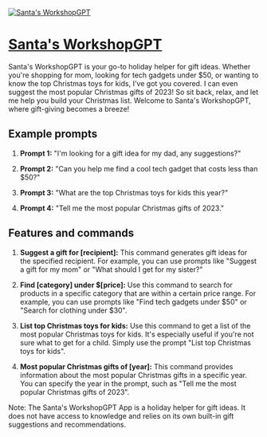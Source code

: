 [![Santa's WorkshopGPT](https://files.oaiusercontent.com/file-yWUGctZGE5dnCrdyt1zaTvJ1?se=2123-10-16T19%3A41%3A19Z&sp=r&sv=2021-08-06&sr=b&rscc=max-age%3D31536000%2C%20immutable&rscd=attachment%3B%20filename%3D78b1223a-f23b-483f-bf07-3fe70ab0987e.png&sig=Dk7t2zdtCKKMfa6EGCbs%2B/BKGFGNt1J7J1ETsd8jYP0%3D)](https://chat.openai.com/g/g-3sAXCO9qQ-santa-s-workshopgpt)

# [Santa's WorkshopGPT](https://chat.openai.com/g/g-3sAXCO9qQ-santa-s-workshopgpt)

Santa's WorkshopGPT is your go-to holiday helper for gift ideas. Whether you're shopping for mom, looking for tech gadgets under $50, or wanting to know the top Christmas toys for kids, I've got you covered. I can even suggest the most popular Christmas gifts of 2023! So sit back, relax, and let me help you build your Christmas list. Welcome to Santa's WorkshopGPT, where gift-giving becomes a breeze!

## Example prompts

1. **Prompt 1:** "I'm looking for a gift idea for my dad, any suggestions?"

2. **Prompt 2:** "Can you help me find a cool tech gadget that costs less than $50?"

3. **Prompt 3:** "What are the top Christmas toys for kids this year?"

4. **Prompt 4:** "Tell me the most popular Christmas gifts of 2023."

## Features and commands

1. **Suggest a gift for [recipient]:** This command generates gift ideas for the specified recipient. For example, you can use prompts like "Suggest a gift for my mom" or "What should I get for my sister?"

2. **Find [category] under $[price]:** Use this command to search for products in a specific category that are within a certain price range. For example, you can use prompts like "Find tech gadgets under $50" or "Search for clothing under $30".

3. **List top Christmas toys for kids:** Use this command to get a list of the most popular Christmas toys for kids. It's especially useful if you're not sure what to get for a child. Simply use the prompt "List top Christmas toys for kids".

4. **Most popular Christmas gifts of [year]:** This command provides information about the most popular Christmas gifts in a specific year. You can specify the year in the prompt, such as "Tell me the most popular Christmas gifts of 2023".

Note: The Santa's WorkshopGPT App is a holiday helper for gift ideas. It does not have access to knowledge and relies on its own built-in gift suggestions and recommendations.